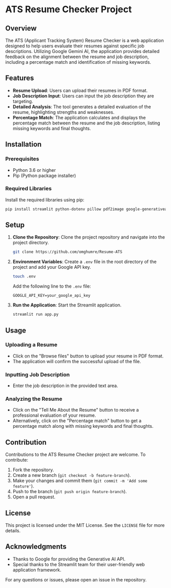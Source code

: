 # ATS Resume Checker Project

## Overview

The ATS (Applicant Tracking System) Resume Checker is a web application designed to help users evaluate their resumes against specific job descriptions. Utilizing Google Gemini AI, the application provides detailed feedback on the alignment between the resume and job description, including a percentage match and identification of missing keywords.

## Features

- **Resume Upload**: Users can upload their resumes in PDF format.
- **Job Description Input**: Users can input the job description they are targeting.
- **Detailed Analysis**: The tool generates a detailed evaluation of the resume, highlighting strengths and weaknesses.
- **Percentage Match**: The application calculates and displays the percentage match between the resume and the job description, listing missing keywords and final thoughts.

## Installation

### Prerequisites

- Python 3.6 or higher
- Pip (Python package installer)

### Required Libraries

Install the required libraries using pip:

```bash
pip install streamlit python-dotenv pillow pdf2image google-generativeai
```

## Setup

1. **Clone the Repository**: Clone the project repository and navigate into the project directory.

   ```bash
   git clone https://github.com/omghumre/Resume-ATS
   ```

2. **Environment Variables**: Create a `.env` file in the root directory of the project and add your Google API key.

   ```bash
   touch .env
   ```

   Add the following line to the `.env` file:

   ```
   GOOGLE_API_KEY=your_google_api_key
   ```

3. **Run the Application**: Start the Streamlit application.

   ```bash
   streamlit run app.py
   ```

## Usage

### Uploading a Resume

- Click on the "Browse files" button to upload your resume in PDF format.
- The application will confirm the successful upload of the file.

### Inputting Job Description

- Enter the job description in the provided text area.

### Analyzing the Resume

- Click on the "Tell Me About the Resume" button to receive a professional evaluation of your resume.
- Alternatively, click on the "Percentage match" button to get a percentage match along with missing keywords and final thoughts.

## Contribution

Contributions to the ATS Resume Checker project are welcome. To contribute:

1. Fork the repository.
2. Create a new branch (`git checkout -b feature-branch`).
3. Make your changes and commit them (`git commit -m 'Add some feature'`).
4. Push to the branch (`git push origin feature-branch`).
5. Open a pull request.

## License

This project is licensed under the MIT License. See the `LICENSE` file for more details.

## Acknowledgments

- Thanks to Google for providing the Generative AI API.
- Special thanks to the Streamlit team for their user-friendly web application framework.

For any questions or issues, please open an issue in the repository.
